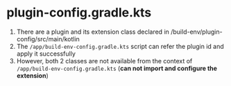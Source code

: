 # plugin-config.gradle.kts

1. There are a plugin and its extension class declared in /build-env/plugin-config/src/main/kotlin
2. The `/app/build-env-config.gradle.kts` script can refer the plugin id and apply it successfully
3. However, both 2 classes are not available from the context of `/app/build-env-config.gradle.kts` (**can not import and configure the extension**)